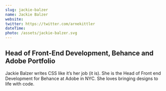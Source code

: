 ```yaml
---
slug: jackie-balzer
name: Jackie Balzer
website:
twitter: https://twitter.com/arnekittler
dateTime:
photo: /assets/jackie-balzer.svg
---
```


## Head of Front-End Development, Behance and Adobe Portfolio

Jackie Balzer writes CSS like it’s her job (it is). She is the Head of Front end Development for Behance at Adobe in NYC. She loves bringing designs to life with code.
